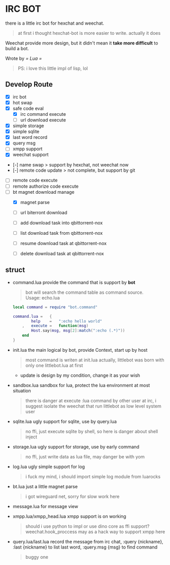 # IRC BOT

there is a little irc bot for hexchat and weechat.   
> at first i thought hexchat-bot is more easier to write. actually it does

Weechat provide more design, but it didn't mean it **take more difficult** to build a bot.  

Wrote by *= Lua =*

> PS: i love this little impl of lisp, lol

## Develop Route

- [x] irc bot
- [x] hot swap
- [x] safe code eval
    * [x] irc command execute
    * [ ] url download execute
- [x] simple storage
- [x] simple sqlite
- [x] last word record
- [x] query msg
- [ ] xmpp support
- [x] weechat support
- [-] name swap
        > support by hexchat, not weechat now
- [-] remote code update
        > not complete, but support by git
- [ ] remote code execute 
- [ ] remote authorize code execute
- [ ] bt magnet download manage
    * [x] magnet parse
    * [ ] url biterront download
    * [ ] add download task into qbittorrent-nox
    * [ ] list download task from qbittorrent-nox
    * [ ] resume download task at qbittorrent-nox
    * [ ] delete download task at qbittorrent-nox


## struct

- command.lua   provide the command that is support by **bot**

    > bot will search the command table as command source.  
    > Usage: echo.lua
    ```lua
    local command = require "bot.command"

    command.lua =   {
            help    =   ":echo hello world"
        ,   execute =   function(msg)
            Host.say(msg, msg[2]:match(":echo (.*)"))
        end
    }
    ```
- init.lua  the main logical by bot, provide Context, start up by host
    > most command is writen at init.lua actually,  littlebot was born with only one littlebot.lua at first
    * update is design by my condition, change it as your wish

- sandbox.lua   sandbox for lua, protect the lua environment at most situation
    > there is danger at execute :lua command by other user at irc, i suggest isolate the weechat that run littlebot as low level system user
- sqlite.lua    ugly support for sqlite, use by query.lua
    > no ffi, just execute sqlite by shell, so here is danger about shell inject
- storage.lua   ugly support for storage, use by early command
    > no ffi, just write data as lua file, may danger be with yom
- log.lua ugly simple support for log
    > i fuck my mind, i should import simple log module from luarocks
- bt.lua    just a little magnet parse
    > i got wireguard net, sorry for slow work here
- message.lua  for message view
- xmpp.lua/xmpp_head.lua xmpp support is on working
    > should i use python to impl or use dino core as ffi support?
    > weechat.hook_proccess may as a hack way to support xmpp here
- query.lua/last.lua    record the message from irc chat, :query {nickname}, :last {nickname} to list last word, :query.msg {msg} to find command
    > buggy one
